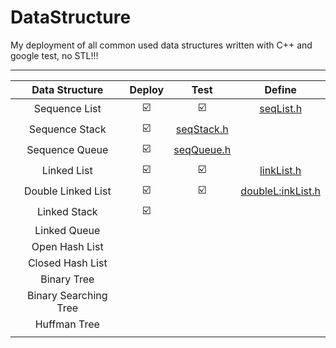 # DataStructure

My deployment of all common used data structures written with C++ and google test, no STL!!!

****

| Data Structure | Deploy | Test | Define |
|:----------:|:------:|:------:|:-----:|
| Sequence List | :ballot_box_with_check: | :ballot_box_with_check: | [seqList.h](./include/seqList.h) |
| Sequence Stack | :ballot_box_with_check: | [seqStack.h](./include/seqStack.h) |
| Sequence Queue | :ballot_box_with_check: | [seqQueue.h](./include/seqQueue.h) |
| Linked List | :ballot_box_with_check: | :ballot_box_with_check: | [linkList.h](./include/linkList.h) |
| Double Linked List | :ballot_box_with_check: | :ballot_box_with_check: | [doubleL:inkList.h](./include/doubleLinkList.h) | 
| Linked Stack | :ballot_box_with_check: |  |  |
| Linked Queue |  |  |  |
| Open Hash List ||||
| Closed Hash List||||
| Binary Tree ||||
| Binary Searching Tree ||||
| Huffman Tree ||||
||||

